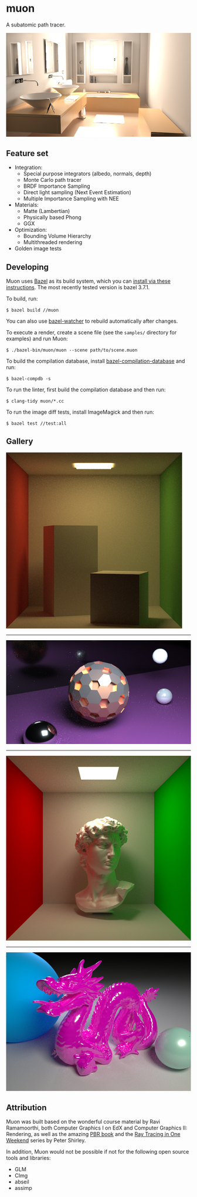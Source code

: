 # muon

A subatomic path tracer.

![bathroom render](samples/bathroom.png)

## Feature set

* Integration:
  * Special purpose integrators (albedo, normals, depth)
  * Monte Carlo path tracer
  * BRDF Importance Sampling
  * Direct light sampling (Next Event Estimation)
  * Multiple Importance Sampling with NEE
* Materials:
  * Matte (Lambertian)
  * Physically based Phong
  * GGX
* Optimization:
  * Bounding Volume Hierarchy
  * Multithreaded rendering
* Golden image tests

## Developing

Muon uses [Bazel](https://bazel.build/) as its build system, which you can
[install via these instructions](https://docs.bazel.build/install.html). The
most recently tested version is bazel 3.7.1.

To build, run:

```
$ bazel build //muon
```

You can also use [bazel-watcher](https://github.com/bazelbuild/bazel-watcher)
to rebuild automatically after changes.

To execute a render, create a scene file (see the `samples/` directory for
examples) and run Muon:

```
$ ./bazel-bin/muon/muon --scene path/to/scene.muon
```

To build the compilation database, install
[bazel-compilation-database](https://github.com/grailbio/bazel-compilation-database)
and run:

```
$ bazel-compdb -s
```

To run the linter, first build the compilation database and then run:

```
$ clang-tidy muon/*.cc
```

To run the image diff tests, install ImageMagick and then run:

```
$ bazel test //test:all
```

## Gallery

![cornell lambertian](samples/cornell-lambertian.png)

---

![hexahedron](samples/hexahedron.png)

---

![cornell david](samples/cornell-david.png)

---

![dragon](samples/dragon.png)

## Attribution

Muon was built based on the wonderful course material by Ravi Ramamoorthi, both
Computer Graphics I on EdX and Computer Graphics II: Rendering, as well as the
amazing [PBR book](https://www.pbr-book.org/) and the [Ray Tracing in One
Weekend](https://raytracing.github.io/) series by Peter Shirley.

In addition, Muon would not be possible if not for the following open source
tools and libraries:
* GLM
* CImg
* abseil
* assimp
